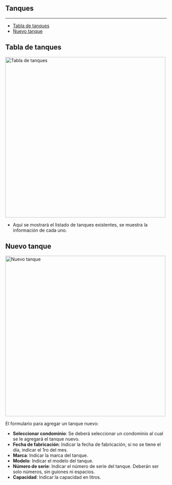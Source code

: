 ## Tanques

--- 

- [Tabla de tanques](#tanks-table)
- [Nuevo tanque](#new-tank)

<a name="tanks-table"></a>
## Tabla de tanques

<img alt="Tabla de tanques" src="/documentation/tanks_table.png" width="500">

- Aquí se mostrará el listado de tanques existentes, se muestra la información de cada uno. 

<a name="new-tank"></a>
## Nuevo tanque

<img alt="Nuevo tanque" src="/documentation/new_tank.png" width="500">

El formulario para agregar un tanque nuevo: 
- **Seleccionar condominio**: Se deberá seleccionar un condominio al cual se le agregará el tanque nuevo. 
- **Fecha de fabricación**: Indicar la fecha de fabricación, si no se tiene el día, indicar el 1ro del mes. 
- **Marca**: Indicar la marca del tanque. 
- **Modelo**: Indicar el modelo del tanque.
- **Número de serie**: Indicar el número de serie del tanque. Deberán ser solo números, sin guiones ni espacios.
- **Capacidad**: Indicar la capacidad en litros. 
